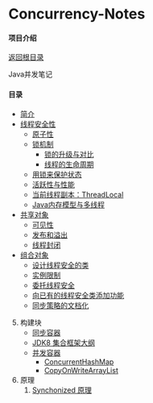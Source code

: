 # Concurrency-Notes

#### 项目介绍

[返回根目录](/README.md)

Java并发笔记

#### 目录

- [简介](./01/01.md)
- [线程安全性](./02/01.md)
    - [原子性](./02/02.md)
    - [锁机制](./02/03.md)
      - [锁的升级与对比](./02/03-01.md)
      - [线程的生命周期](./02/thread.md)
    - [用锁来保护状态](./02/04.md)
    - [活跃性与性能](./02/05.md)
    - [当前线程副本：ThreadLocal](./02/06.md)
    - [Java内存模型与多线程](./08/07.md)
- [共享对象](./03/01.md)
    - [可见性](./03/01.md)
    - [发布和溢出](./03/02.md)
    - [线程封闭](./03/03.md)
- [组合对象](./04/README.md)
    - [设计线程安全的类](./04/01.md)
    - [实例限制](./04/02.md)
    - [委托线程安全](./04/03.md)
    - [向已有的线程安全类添加功能](./04/04.md)
    - [同步策略的文档化](./04/05.md)
5. 构建块
   - [同步容器](./05/01.md)
   - [JDK8 集合框架大纲](./05/02.md)
   - [并发容器](./05/03.md)
     - [ConcurrentHashMap](./05/03-01.md)
     - [CopyOnWriteArrayList](./05/03-02.md)
6. 原理
   1. [Synchonized 原理](./06/01.md)

